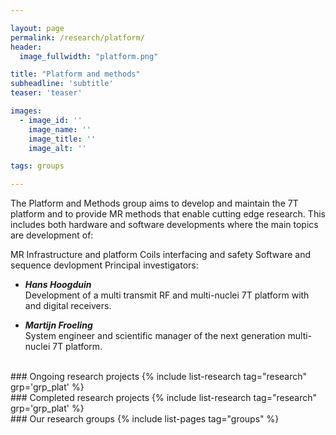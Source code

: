 ```yaml
---

layout: page
permalink: /research/platform/
header:
  image_fullwidth: "platform.png"

title: "Platform and methods"
subheadline: 'subtitle'
teaser: 'teaser'

images:
  - image_id: ''
    image_name: ''
    image_title: ''
    image_alt: ''  

tags: groups

---
```


The Platform and Methods group aims to develop and maintain the 7T platform and to provide MR methods that enable cutting edge research. This includes both hardware and software developments where the main topics are development of:

MR Infrastructure and platform
Coils interfacing and safety
Software and sequence devlopment
Principal investigators:

- ***Hans Hoogduin***  
Development of a multi transmit RF and multi-nuclei 7T platform with and digital receivers.

- ***Martijn Froeling***  
System engineer and scientific manager of the next generation multi-nuclei 7T platform.

<br>
### Ongoing research projects
{% include list-research tag="research" grp='grp_plat' %}

<br>
### Completed research projects
{% include list-research tag="research" grp='grp_plat' %}

<br>
### Our research groups
{% include list-pages tag="groups" %}